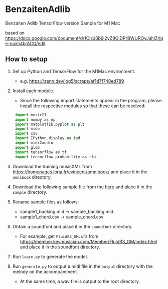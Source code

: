 # BenzaitenAdlib
Benzaiten Adlib TensorFlow version Sample for M1 Mac

based on https://docs.google.com/document/d/1CizJ6b9i2yZ9OIDPrBWUROyJahlZrlqe-naxh4brACQ/edit

## How to setup

1. Set up Python and TensorFlow for the M1Mac environment.
   * e.g. https://zenn.dev/log5/scraps/af1d7f748ed789 
1. Install each module.   
   * Since the following import statements appear in the program, please install the respective modules so that these can be resolved:
   ```python
    import music21
    import numpy as np
    import matplotlib.pyplot as plt
    import mido
    import csv
    import IPython.display as ipd
    import midi2audio
    import glob
    import tensorflow as tf
    import tensorflow_probability as tfp
   ```

1. Download the training musicXML from https://homepages.loria.fr/evincent/omnibook/ and place it in the `omnibook` directory.

1. Download the following sample file from the [here](https://drive.google.com/drive/folders/1jZSMX14B-i98x06QowaNL_9VGXeJZJbd) and place it in the `sample` directory. 
1. Rename sample files as follows:
   - sample1_backing.mid -> sample_backing.mid
   - sample1_chord.csv -> sample_chord.csv

1. Obtain a soundfont and place it in the `soundfont` directory.
   - For example, get `FluidR3_GM.sf2` from https://member.keymusician.com/Member/FluidR3_GM/index.html and place it in the soundfont directory.

1. Run `learn.py` to generate the model.

1. Run `generate.py` to output a midi file in the `output` directory with the melody on the accompaniment.
   - At the same time, a wav file is output to the root directory.



